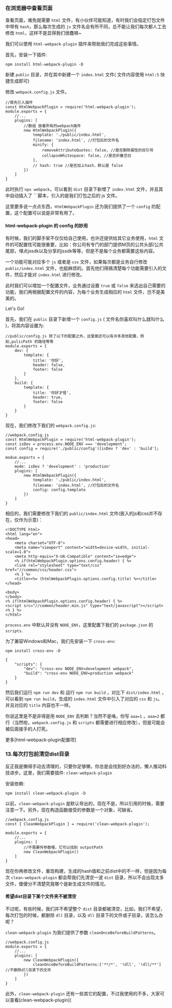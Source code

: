 ###  在浏览器中查看页面 

查看页面，难免就需要 `html` 文件，有小伙伴可能知道，有时我们会指定打包文件中带有 `hash`，那么每次生成的 `js` 文件名会有所不同，总不能让我们每次都人工去修改 `html`，这样不是显得我们很蠢嘛~

我们可以使用 `html-webpack-plugin` 插件来帮助我们完成这些事情。

首先，安装一下插件:

```
npm install html-webpack-plugin -D   
```

新建 `public` 目录，并在其中新建一个 `index.html` 文件( 文件内容使用 `html:5` 快捷生成即可)

修改 `webpack.config.js` 文件。

```
//首先引入插件
const HtmlWebpackPlugin = require('html-webpack-plugin');
module.exports = {
    //...
    plugins: [
        //数组 放着所有的webpack插件
        new HtmlWebpackPlugin({
            template: './public/index.html',
            filename: 'index.html', //打包后的文件名
            minify: {
                removeAttributeQuotes: false, //是否删除属性的双引号
                collapseWhitespace: false, //是否折叠空白
            },
            // hash: true //是否加上hash，默认是 false
        })
    ]
} 

```

此时执行 `npx webpack`，可以看到 `dist` 目录下新增了 `index.html` 文件，并且其中自动插入了 `` 脚本，引入的是我们打包之后的 js 文件。

这里要多说一点点东西，`HtmlWebpackPlugin` 还为我们提供了一个 `config` 的配置，这个配置可以说是非常有用了。

#### html-webpack-plugin 的 config 的妙用

有时候，我们的脚手架不仅仅给自己使用，也许还提供给其它业务使用，`html` 文件的可配置性可能很重要，比如：你公司有专门的部门提供M页的公共头部/公共尾部，埋点jssdk以及分享的jssdk等等，但是不是每个业务都需要这些内容。

一个功能可能对应多个 `js` 或者是 `css` 文件，如果每次都是业务自行修改 `public/index.html` 文件，也挺麻烦的。首先他们得搞清楚每个功能需要引入的文件，然后才能对 `index.html` 进行修改。

此时我们可以增加一个配置文件，业务通过设置 `true` 或 `false` 来选出自己需要的功能，我们再根据配置文件的内容，为每个业务生成相应的 `html` 文件，岂不是美美的。

Let's Go!

首先，我们在 `public` 目录下新增一个 `config.js` ( 文件名你喜欢叫什么就叫什么 )，将其内容设置为:

```
//public/config.js 除了以下的配置之外，这里面还可以有许多其他配置，例如,pulicPath 的路径等等
module.exports = {
    dev: {
        template: {
            title: '你好',
            header: false,
            footer: false
        }
    },
    build: {
        template: {
            title: '你好才怪',
            header: true,
            footer: false
        }
    }
} 

```

现在，我们修改下我们的 `webpack.config.js`:

```
//webpack.config.js
const HtmlWebpackPlugin = require('html-webpack-plugin');
const isDev = process.env.NODE_ENV === 'development';
const config = require('./public/config')[isDev ? 'dev' : 'build'];

modue.exports = {
    //...
    mode: isDev ? 'development' : 'production'
    plugins: [
        new HtmlWebpackPlugin({
            template: './public/index.html',
            filename: 'index.html', //打包后的文件名
            config: config.template
        })
    ]
} 

```

相应的，我们需要修改下我们的 `public/index.html` 文件(嵌入的js和css并不存在，仅作为示意)：

```
<!DOCTYPE html>
<html lang="en">
<head>
    <meta charset="UTF-8">
    <meta name="viewport" content="width=device-width, initial-scale=1.0">
    <meta http-equiv="X-UA-Compatible" content="ie=edge">
    <% if(htmlWebpackPlugin.options.config.header) { %>
    <link rel="stylesheet" type="text/css" href="//common/css/header.css">
    <% } %>
    <title><%= (htmlWebpackPlugin.options.config.title) %></title>
</head>

<body>
</body> 
<% if(htmlWebpackPlugin.options.config.header) { %>
<script src="//common/header.min.js" type="text/javascript"></script> 
<% } %>
</html> 

```

`process.env` 中默认并没有 `NODE_ENV`，这里配置下我们的 `package.json` 的 `scripts`.

为了兼容Windows和Mac，我们先安装一下 `cross-env`:

```
npm install cross-env -D
 
{
    "scripts": {
        "dev": "cross-env NODE_ENV=development webpack",
        "build": "cross-env NODE_ENV=production webpack"
    }
}  
```

然后我们运行 `npm run dev` 和 运行 `npm run build` ，对比下 `dist/index.html` ，可以看到 `npm run build`，生成的 `index.html` 文件中引入了对应的 `css` 和 `js`。并且对应的 `title` 内容也不一样。

你说这里是不是非得是用 `NODE_ENV` 去判断？当然不是咯，你写 `aaa=1` ，`aaa=2` 都行（当然啦，`webpack.config.js` 和 `scripts` 都需要进行相应修改），但是可能会被后面接手的人打死。

更多[html-webpack-plugin配置项]

### 13.每次打包前清空dist目录

反正我是懒得手动去清理的，只要你足够懒，你总是会找到好办法的，懒人推动科技进步。这里，我们需要插件: `clean-webpack-plugin`

安装依赖:

```
npm install clean-webpack-plugin -D 
```

以前，`clean-webpack-plugin` 是默认导出的，现在不是，所以引用的时候，需要注意一下。另外，现在构造函数接受的参数是一个对象，可缺省。

```
//webpack.config.js
const { CleanWebpackPlugin } = require('clean-webpack-plugin');

module.exports = {
    //...
    plugins: [
        //不需要传参数喔，它可以找到 outputPath
        new CleanWebpackPlugin() 
    ]
}  
```

现在你再修改文件，重现构建，生成的hash值和之前dist中的不一样，但是因为每次 `clean-webpack-plugin` 都会帮我们先清空一波 `dist` 目录，所以不会出现太多文件，傻傻分不清楚究竟哪个是新生成文件的情况。

#### 希望dist目录下某个文件夹不被清空

不过呢，有些时候，我们并不希望整个 `dist` 目录都被清空，比如，我们不希望，每次打包的时候，都删除 `dll` 目录，以及 `dll` 目录下的文件或子目录，该怎么办呢？

`clean-webpack-plugin` 为我们提供了参数 `cleanOnceBeforeBuildPatterns`。

```
//webpack.config.js
module.exports = {
    //...
    plugins: [
        new CleanWebpackPlugin({
            cleanOnceBeforeBuildPatterns:['**/*', '!dll', '!dll/**'] //不删除dll目录下的文件
        })
    ]
}  
```

此外，`clean-webpack-plugin` 还有一些其它的配置，不过我使用的不多，大家可以查看[clean-webpack-plugin](